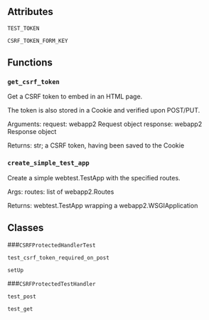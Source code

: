 # 




## Attributes
    
`TEST_TOKEN`
    
`CSRF_TOKEN_FORM_KEY`
    





## Functions
    
### `get_csrf_token`

Get a CSRF token to embed in an HTML page.

  The token is also stored in a Cookie and verified upon POST/PUT.

  Arguments:
    request: webapp2 Request object
    response: webapp2 Response object

  Returns:
    str; a CSRF token, having been saved to the Cookie
  

    
### `create_simple_test_app`

Create a simple webtest.TestApp with the specified routes.

  Args:
    routes: list of webapp2.Routes

  Returns:
    webtest.TestApp wrapping a webapp2.WSGIApplication
  

    
    




## Classes
    
    
###`CSRFProtectedHandlerTest`



        
        
            

`test_csrf_token_required_on_post`



            

`setUp`



            

        

    
    
###`CSRFProtectedTestHandler`



        
        
            

`test_post`



            

`test_get`



            

        

    
